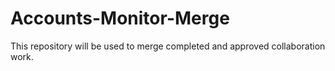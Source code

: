# Accounts-Monitor-Merge
This repository will be used to merge completed and approved collaboration work.
